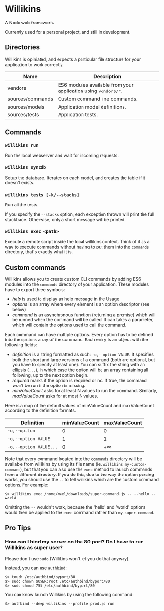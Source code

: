 # Willikins

A Node web framework.

Currently used for a personal project, and still in development.

## Directories

Willikins is opiniated, and expects a particular file structure for your application to work correctly.

| Name             | Description                                                    |
| ---------------- | -------------------------------------------------------------- |
| vendors          | ES6 modules available from your application using `vendors/*`. |
| sources/commands | Custom command line commands.                                  |
| sources/models   | Application model definitions.                                 |
| sources/tests    | Application tests.                                             |

## Commands

### `willikins run`

Run the local webserver and wait for incoming requests.

### `willikins syncdb`

Setup the database. Iterates on each model, and creates the table if it doesn't exists.

### `willikins tests [-k/--stacks]`

Run all the tests.

If you specify the `--stacks` option, each exception thrown will print the full stacktrace. Otherwise, only a short message will be printed.

### `willikins exec <path>`

Execute a remote script inside the local willikins context. Think of it as a way to execute commands without having to put them into the `commands` directory, that's exactly what it is.

## Custom commands

Willikins allows you to create custom CLI commands by adding ES6 modules into the `commands` directory of your application. These modules have to export three symbols:

  - *help* is used to display an help message in the Usage
  - *options* is an array where every element is an option descriptor (see below)
  - *command* is an asynchronous function (returning a promise) which will be runned when the command will be called. It can takes a parameter, which will contain the options used to call the command.

Each command can have multiple options. Every option has to be defined into the `options` array of the command. Each entry is an object with the following fields:

  - *definition* is a string formatted as such: `-o,--option VALUE`. It specifies both the short and large versions of a command (both are optional, but you have to specify at least one). You can suffix the string with an ellipsis (`...`), in which case the option will be an array containing all following, up to the next option begin.
  - *required* marks if the option is required or no. If true, the command won't be run if the option is missing.
  - *minValueCount* asks for at least N values to run the command. Similarly, *maxValueCount* asks for at most N values.

Here is a map of the default values of minValueCount and maxValueCount according to the definition formats.

| Definition             | minValueCount | maxValueCount |
| ---------------------- | ------------- | ------------- |
| `-o,--option`          | 0             | 0             |
| `-o,--option VALUE`    | 1             | 1             |
| `-o,--option VALUE...` | 0             | +∞            |

Note that every command located into the `commands` directory will be available from willikins by using its file name (ie. `willikins my-custom-command`), but that you can also use the `exec` method to launch commands from a different directory. If you do this, due to the way the option parsing works, you should use the `--` to tell willikins which are the custom command options. For example:

    $> willikins exec /home/mael/downloads/super-command.js -- --hello --world

Omitting the `--` wouldn't work, because the 'hello' and 'world' options would then be applied to the `exec` command rather than `my-super-command`.

## Pro Tips

### How can I bind my server on the 80 port? Do I have to run Willikins as super user?

Please don't use `sudo` (Willikins won't let you do that anyway).

Instead, you can use `authbind`:

```
$> touch /etc/authbind/byport/80
$> sudo chown $USER:root /etc/authbind/byport/80
$> sudo chmod 755 /etc/authbind/byport/80
```

You can know launch Willikins by using the following command:

```
$> authbind --deep willikins --profile prod.js run
```
